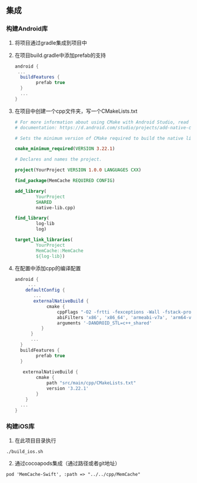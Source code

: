 ## 集成

### 构建Android库
1. 将项目通过gradle集成到项目中

2. 在项目build.gradle中添加prefab的支持

   ```groovy
   android {
   	...
     buildFeatures {
           prefab true
     }
     ...
   }
   ```

3. 在项目中创建一个cpp文件夹，写一个CMakeLists.txt

   ```cmake
   # For more information about using CMake with Android Studio, read the
   # documentation: https://d.android.com/studio/projects/add-native-code.html
   
   # Sets the minimum version of CMake required to build the native library.
   
   cmake_minimum_required(VERSION 3.22.1)
   
   # Declares and names the project.
   
   project(YourProject VERSION 1.0.0 LANGUAGES CXX)
   
   find_package(MemCache REQUIRED CONFIG)
   
   add_library(
           YourProject
           SHARED
           native-lib.cpp)
   
   find_library(
           log-lib
           log)
   
   target_link_libraries(
           YourProject
           MemCache::MemCache
           ${log-lib})
   ```

4. 在配置中添加cpp的编译配置

   ```groovy
   android {
     	...
       defaultConfig {
          ...
          externalNativeBuild {
               cmake {
                   cppFlags "-O2 -frtti -fexceptions -Wall -fstack-protector-all -std=c++20 -DONANDROID"
                   abiFilters 'x86', 'x86_64', 'armeabi-v7a', 'arm64-v8a'
                   arguments '-DANDROID_STL=c++_shared'
             }
         }
         ...
     }
     buildFeatures {
           prefab true
     }
     
      externalNativeBuild {
           cmake {
               path "src/main/cpp/CMakeLists.txt"
               version '3.22.1'
           }
       }
     ...
   }
   ```

   

### 构建iOS库

1. 在此项目目录执行

```shell
./build_ios.sh
```

2. 通过cocoapods集成（通过路径或者git地址）

```rub
pod 'MemCache-Swift', :path => "../../cpp/MemCache"
```

